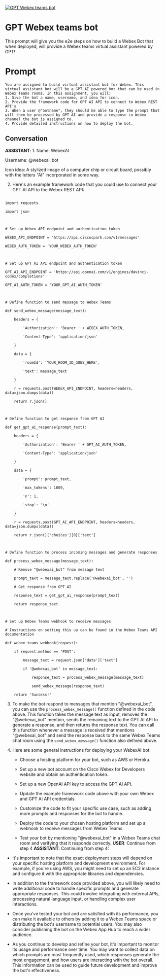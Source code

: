 
[![GPT Webex teams bot](https://flow-prompt-covers.s3.us-west-1.amazonaws.com/icon/futuristic/futu_1.png)]()
# GPT Webex teams bot 
This prompt will give you the e2e steps on how to build a Webex Bot that when deployed, will provide a Webex teams virtual assistant powered by GPT!

# Prompt

```
You are assigned to build virtual assistant bot for Webex. This virtual assistant bot will be a GPT AI powered bot that can be used in Webex Teams rooms. In this assignment, you will:
1. Give the bot a name, username, and idea for icon. 
2. Provide the framework code for GPT AI API to connect to Webex REST API's
3. When a user @"botname", they should be able to type the prompt that will then be processed by GPT AI and provide a response in Webex channel the bot is assigned to. 
4. Provide detailed instructions on how to deploy the bot. 
```

## Conversation

**ASSISTANT**: 1. Name: WebexAI

   Username: @webexai_bot

   Icon idea: A stylized image of a computer chip or circuit board, possibly with the letters "AI" incorporated in some way.



2. Here's an example framework code that you could use to connect your GPT AI API to the Webex REST API:



```

import requests

import json



# Set up Webex API endpoint and authentication token

WEBEX_API_ENDPOINT = 'https://api.ciscospark.com/v1/messages'

WEBEX_AUTH_TOKEN = 'YOUR_WEBEX_AUTH_TOKEN'



# Set up GPT AI API endpoint and authentication token

GPT_AI_API_ENDPOINT = 'https://api.openai.com/v1/engines/davinci-codex/completions'

GPT_AI_AUTH_TOKEN = 'YOUR_GPT_AI_AUTH_TOKEN'



# Define function to send message to Webex Teams

def send_webex_message(message_text):

    headers = {

        'Authorization': 'Bearer ' + WEBEX_AUTH_TOKEN,

        'Content-Type': 'application/json'

    }

    data = {

        'roomId': 'YOUR_ROOM_ID_GOES_HERE',

        'text': message_text

    }

    r = requests.post(WEBEX_API_ENDPOINT, headers=headers, data=json.dumps(data))

    return r.json()



# Define function to get response from GPT AI

def get_gpt_ai_response(prompt_text):

    headers = {

        'Authorization': 'Bearer ' + GPT_AI_AUTH_TOKEN,

        'Content-Type': 'application/json'

    }

    data = {

        'prompt': prompt_text,

        'max_tokens': 1000,

        'n': 1,

        'stop': '\n'

    }

    r = requests.post(GPT_AI_API_ENDPOINT, headers=headers, data=json.dumps(data))

    return r.json()['choices'][0]['text']



# Define function to process incoming messages and generate responses

def process_webex_message(message_text):

    # Remove "@webexai_bot" from message text

    prompt_text = message_text.replace('@webexai_bot', '')

    # Get response from GPT AI

    response_text = get_gpt_ai_response(prompt_text)

    return response_text



# Set up Webex Teams webhook to receive messages

# Instructions on setting this up can be found in the Webex Teams API documentation

def webex_teams_webhook(request):

    if request.method == 'POST':

        message_text = request.json['data']['text']

        if '@webexai_bot' in message_text:

            response_text = process_webex_message(message_text)

            send_webex_message(response_text)

    return 'Success!'

```



3. To make the bot respond to messages that mention "@webexai_bot", you can use the `process_webex_message()` function defined in the code above. This function takes the message text as input, removes the "@webexai_bot" mention, sends the remaining text to the GPT AI API to generate a response, and then returns the response text. You can call this function whenever a message is received that mentions "@webexai_bot" and send the response back to the same Webex Teams chat room using the `send_webex_message()` function also defined above.



4. Here are some general instructions for deploying your WebexAI bot:



   - Choose a hosting platform for your bot, such as AWS or Heroku.

   - Set up a new bot account on the Cisco Webex for Developers website and obtain an authentication token.

   - Set up a new OpenAI API key to access the GPT AI API.

   - Update the example framework code above with your own Webex and GPT AI API credentials.

   - Customize the code to fit your specific use case, such as adding more prompts and responses for the bot to handle.

   - Deploy the code to your chosen hosting platform and set up a webhook to receive messages from Webex Teams.

   - Test your bot by mentioning "@webexai_bot" in a Webex Teams chat room and verifying that it responds correctly.
**USER**: Continue from step 4
**ASSISTANT**: Continuing from step 4:



- It's important to note that the exact deployment steps will depend on your specific hosting platform and development environment. For example, if you're using AWS, you might need to set up an EC2 instance and configure it with the appropriate libraries and dependencies.



- In addition to the framework code provided above, you will likely need to write additional code to handle specific prompts and generate appropriate responses. This could involve integrating with external APIs, processing natural language input, or handling complex user interactions.



- Once you've tested your bot and are satisfied with its performance, you can make it available to others by adding it to a Webex Teams space or distributing the bot's username to potential users. You may also consider publishing the bot on the Webex App Hub to reach a wider audience.



- As you continue to develop and refine your bot, it's important to monitor its usage and performance over time. You may want to collect data on which prompts are most frequently used, which responses generate the most engagement, and how users are interacting with the bot overall. This information can be used to guide future development and improve the bot's effectiveness.


